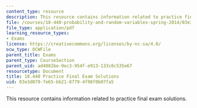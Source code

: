 ```yaml
---
content_type: resource
description: This resource contains information related to practice final exam solutions.
file: /courses/18-440-probability-and-random-variables-spring-2014/03e3d0797e65bb2187794f98f0b07fa5_MIT18_440S14_prctcfinalsl.pdf
file_type: application/pdf
learning_resource_types:
- Exams
license: https://creativecommons.org/licenses/by-nc-sa/4.0/
ocw_type: OCWFile
parent_title: Exams
parent_type: CourseSection
parent_uid: ad4082be-9ec3-954f-e913-133c8c535e67
resourcetype: Document
title: 18.440 Practice Final Exam Solutions
uid: 03e3d079-7e65-bb21-8779-4f98f0b07fa5
---
```

This resource contains information related to practice final exam solutions.